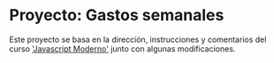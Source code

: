 # Proyecto: Gastos semanales

Este proyecto se basa en la dirección, instrucciones y comentarios del curso ['Javascript Moderno'](https://www.udemy.com/javascript-moderno-guia-definitiva-construye-10-proyectos/) junto con algunas modificaciones.